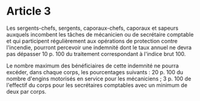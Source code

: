 # Article 3

Les sergents-chefs, sergents, caporaux-chefs, caporaux et sapeurs auxquels incombent les tâches de mécanicien ou de secrétaire comptable et qui participent régulièrement aux opérations de protection contre l'incendie, pourront percevoir une indemnité dont le taux annuel ne devra pas dépasser 10 p. 100 du traitement correspondant à l'indice brut 100.

Le nombre maximum des bénéficiaires de cette indemnité ne pourra excéder, dans chaque corps, les pourcentages suivants : 20 p. 100 du nombre d'engins motorisés en service pour les mécaniciens ; 3 p. 100 de l'effectif du corps pour les secrétaires comptables avec un minimum de deux par corps.

